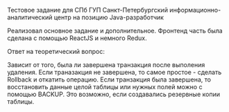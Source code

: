 Тестовое задание для СПб ГУП Санкт-Петербургский информационно-аналитический центр на позицию Java-разработчик

Реализовал основное задание и дополнительное. Фронтенд часть была сделана с помощью ReactJS и немного Redux.

Ответ на теоретический вопрос:

Зависит от того, была ли завершена транзакция после выполения удаления. Если траназакция не завершена, то самое простое -
сделать Rollback и откатить операцию.
Если транзакция была завершена, то восстановить данные целой таблицы или нужных полей можно с помощью
BACKUP. Это возможно, если создавались резервные копии таблицы.
